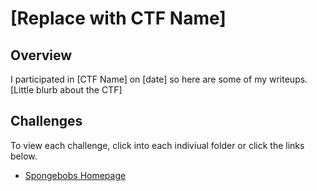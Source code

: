 # [Replace with CTF Name]

## Overview

I participated in [CTF Name] on [date] so here are some of my writeups. [Little blurb about the CTF]

## Challenges

To view each challenge, click into each indiviual folder or click the links below.

* [Spongebobs Homepage](./spongebobs_homepage/spongebobs_homepage.md)
